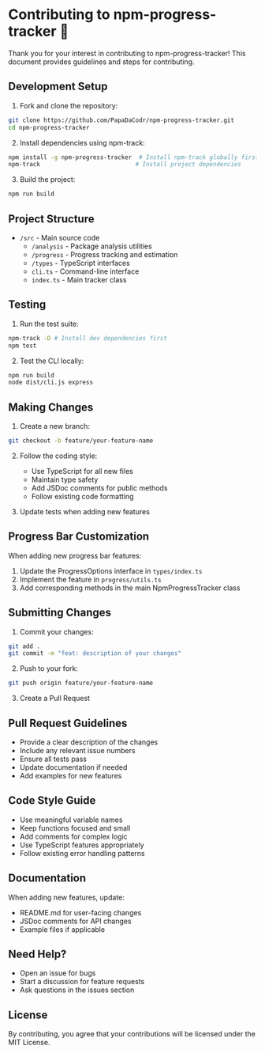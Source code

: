 # Contributing to npm-progress-tracker 🤝

Thank you for your interest in contributing to npm-progress-tracker! This document provides guidelines and steps for contributing.

## Development Setup

1. Fork and clone the repository:
```bash
git clone https://github.com/PapaDaCodr/npm-progress-tracker.git
cd npm-progress-tracker
```

2. Install dependencies using npm-track:
```bash
npm install -g npm-progress-tracker  # Install npm-track globally first
npm-track                           # Install project dependencies
```

3. Build the project:
```bash
npm run build
```

## Project Structure

- `/src` - Main source code
  - `/analysis` - Package analysis utilities
  - `/progress` - Progress tracking and estimation
  - `/types` - TypeScript interfaces
  - `cli.ts` - Command-line interface
  - `index.ts` - Main tracker class

## Testing

1. Run the test suite:
```bash
npm-track -D # Install dev dependencies first
npm test
```

2. Test the CLI locally:
```bash
npm run build
node dist/cli.js express
```

## Making Changes

1. Create a new branch:
```bash
git checkout -b feature/your-feature-name
```

2. Follow the coding style:
   - Use TypeScript for all new files
   - Maintain type safety
   - Add JSDoc comments for public methods
   - Follow existing code formatting

3. Update tests when adding new features

## Progress Bar Customization

When adding new progress bar features:

1. Update the ProgressOptions interface in `types/index.ts`
2. Implement the feature in `progress/utils.ts`
3. Add corresponding methods in the main NpmProgressTracker class

## Submitting Changes

1. Commit your changes:
```bash
git add .
git commit -m "feat: description of your changes"
```

2. Push to your fork:
```bash
git push origin feature/your-feature-name
```

3. Create a Pull Request

## Pull Request Guidelines

- Provide a clear description of the changes
- Include any relevant issue numbers
- Ensure all tests pass
- Update documentation if needed
- Add examples for new features

## Code Style Guide

- Use meaningful variable names
- Keep functions focused and small
- Add comments for complex logic
- Use TypeScript features appropriately
- Follow existing error handling patterns

## Documentation

When adding new features, update:
- README.md for user-facing changes
- JSDoc comments for API changes
- Example files if applicable

## Need Help?

- Open an issue for bugs
- Start a discussion for feature requests
- Ask questions in the issues section

## License

By contributing, you agree that your contributions will be licensed under the MIT License.
